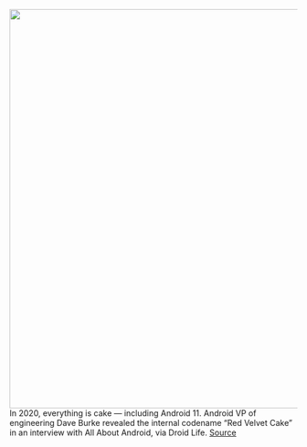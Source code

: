 <img src='https://cdn.vox-cdn.com/uploads/chorus_image/image/50858597/tldr-logo.1473954443.png' width='700px' /><br/>
In 2020, everything is cake — including Android 11. Android VP of engineering Dave Burke revealed the internal codename “Red Velvet Cake” in an interview with All About Android, via Droid Life.
<a href='https://www.theverge.com/tldr/2020/7/23/21336209/android-11-r-red-velvet-cake-internal-code-name-dessert-google'> Source <a/>